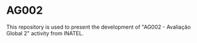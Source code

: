 # AG002
This repository is used to present the development of "AG002 - Avaliação Global 2" activity from INATEL.
